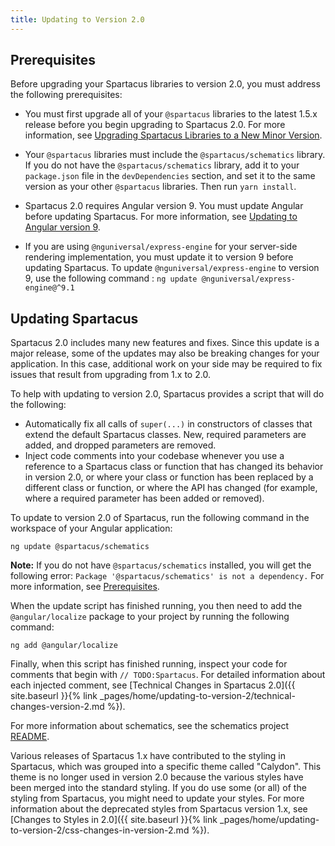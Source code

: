 ```yaml
---
title: Updating to Version 2.0
---
```


## Prerequisites

Before upgrading your Spartacus libraries to version 2.0, you must address the following prerequisites:

- You must first upgrade all of your `@spartacus` libraries to the latest 1.5.x release before you begin upgrading to Spartacus 2.0. For more information, see [Upgrading Spartacus Libraries to a New Minor Version](https://sap.github.io/spartacus-docs/release-information/#upgrading-spartacus-libraries-to-a-new-minor-version).

- Your `@spartacus` libraries must include the `@spartacus/schematics` library. If you do not have the `@spartacus/schematics` library, add it to your `package.json` file in the `devDependencies` section, and set it to the same version as your other `@spartacus` libraries. Then run `yarn install`.

- Spartacus 2.0 requires Angular version 9. You must update Angular before updating Spartacus. For more information, see [Updating to Angular version 9](https://update.angular.io/).

- If you are using `@nguniversal/express-engine` for your server-side rendering implementation, you must update it to version 9 before updating Spartacus. To update `@nguniversal/express-engine` to version 9, use the following command : `ng update @nguniversal/express-engine@^9.1`

## Updating Spartacus

Spartacus 2.0 includes many new features and fixes. Since this update is a major release, some of the updates may also be breaking changes for your application. In this case, additional work on your side may be required to fix issues that result from upgrading from 1.x to 2.0.

To help with updating to version 2.0, Spartacus provides a script that will do the following:

- Automatically fix all calls of `super(...)` in constructors of classes that extend the default Spartacus classes. New, required parameters are added, and dropped parameters are removed.
- Inject code comments into your codebase whenever you use a reference to a Spartacus class or function that has changed its behavior in version 2.0, or where your class or function has been replaced by a different class or function, or where the API has changed (for example, where a required parameter has been added or removed).

To update to version 2.0 of Spartacus, run the following command in the workspace of your Angular application:

```shell
ng update @spartacus/schematics
```

**Note:** If you do not have `@spartacus/schematics` installed, you will get the following error: `Package '@spartacus/schematics' is not a dependency.` For more information, see [Prerequisites](#prerequisites).

When the update script has finished running, you then need to add the `@angular/localize` package to your project by running the following command:

```shell
ng add @angular/localize
```

Finally, when this script has finished running, inspect your code for comments that begin with `// TODO:Spartacus`. For detailed information about each injected comment, see [Technical Changes in Spartacus 2.0]({{ site.baseurl }}{% link _pages/home/updating-to-version-2/technical-changes-version-2.md %}).

For more information about schematics, see the schematics project [README](https://github.com/SAP/spartacus/tree/develop/projects/schematics).

Various releases of Spartacus 1.x have contributed to the styling in Spartacus, which was grouped into a specific theme called "Calydon". This theme is no longer used in version 2.0 because the various styles have been merged into the standard styling. If you do use some (or all) of the styling from Spartacus, you might need to update your styles. For more information about the deprecated styles from Spartacus version 1.x, see [Changes to Styles in 2.0]({{ site.baseurl }}{% link _pages/home/updating-to-version-2/css-changes-in-version-2.md %}).
